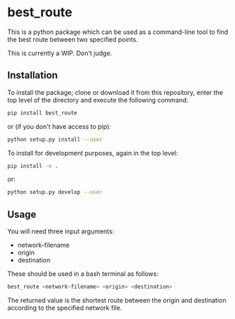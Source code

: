 best_route
==========
This is a python package which can be used as a command-line 
tool to find the best route between two specified points.

This is currently a WIP.  Don't judge.

Installation
------------
To install the package; clone or download it from this 
repository, enter the top level of the directory and 
execute the following command:

```bash
pip install best_route
```
or (if you don't have access to pip):
```bash
python setup.py install --user
```

To install for development purposes, again in the top level:
```bash
pip install -e .
```
or:
```bash
python setup.py develop --user
```

Usage
-----
You will need three input arguments:

 - network-filename
 - origin
 - destination

These should be used in a bash terminal as follows:
```bash
best_route <network-filename> <origin> <destination>
```

The returned value is the shortest route between the origin 
and destination according to the specified network file.
